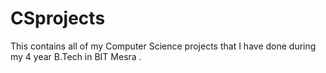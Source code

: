 # CSprojects
This contains all of my Computer Science projects that I have done during my 4 year B.Tech in BIT Mesra .
